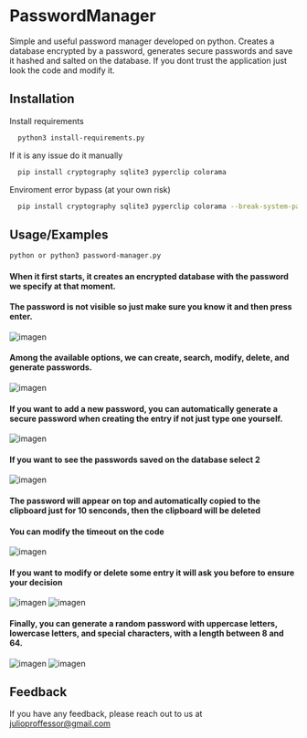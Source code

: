# PasswordManager
Simple and useful password manager developed on python. Creates a database encrypted by a password, generates secure passwords and save it hashed and salted on the database. If you dont trust the application just look the code and modify it.

## Installation

Install requirements

```bash
  python3 install-requirements.py

```
If it is any issue do it manually

```bash
  pip install cryptography sqlite3 pyperclip colorama

```
Enviroment error bypass (at your own risk)

```bash
  pip install cryptography sqlite3 pyperclip colorama --break-system-packages

```

## Usage/Examples

```bash
python or python3 password-manager.py
```
#### When it first starts, it creates an encrypted database with the password we specify at that moment.
#### The password is not visible so just make sure you know it and then press enter.

![imagen](https://github.com/user-attachments/assets/36c1751d-2742-4b07-a33c-cdfc90d4f62f)

#### Among the available options, we can create, search, modify, delete, and generate passwords.

![imagen](https://github.com/user-attachments/assets/86313d94-1e1c-44ac-9536-8942c543c4f1)

#### If you want to add a new password, you can automatically generate a secure password when creating the entry if not just type one yourself.

![imagen](https://github.com/user-attachments/assets/de09973d-4081-4795-8c2a-db060dca9033)

#### If you want to see the passwords saved on the database select 2

![imagen](https://github.com/user-attachments/assets/157865d9-84c8-4412-85d8-785f50c2050e)

#### The password will appear on top and automatically copied to the clipboard just for 10 senconds, then the clipboard will be deleted
#### You can modify the timeout on the code

![imagen](https://github.com/user-attachments/assets/cb309ee7-f755-4cf3-a2c5-ea5872231738)

#### If you want to modify or delete some entry it will ask you before to ensure your decision

![imagen](https://github.com/user-attachments/assets/a9e3b4df-a4ca-426c-9403-a4675e4c8d1d)
![imagen](https://github.com/user-attachments/assets/5a878caa-06c8-49dd-b4a5-06908d49186e)

#### Finally, you can generate a random password with uppercase letters, lowercase letters, and special characters, with a length between 8 and 64.

![imagen](https://github.com/user-attachments/assets/8ab09f7a-9c1d-4318-8f2a-f91a71b77862)
![imagen](https://github.com/user-attachments/assets/e99b2e63-1878-466b-90df-4484eb974a95)

## Feedback

If you have any feedback, please reach out to us at julioproffessor@gmail.com




